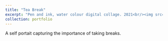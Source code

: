 ```yaml
---
title: "Tea Break"
excerpt: "Pen and ink, water colour digital collage. 2021<br/><img src='/images/Tea.jpg'>"
collection: portfolio
---
```


A self portait capturing the importance of taking breaks. 
